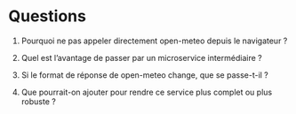 # Questions

1. Pourquoi ne pas appeler directement open-meteo depuis le navigateur ?


2. Quel est l’avantage de passer par un microservice intermédiaire ?


3. Si le format de réponse de open-meteo change, que se passe-t-il ?


4. Que pourrait-on ajouter pour rendre ce service plus complet ou plus robuste ?
